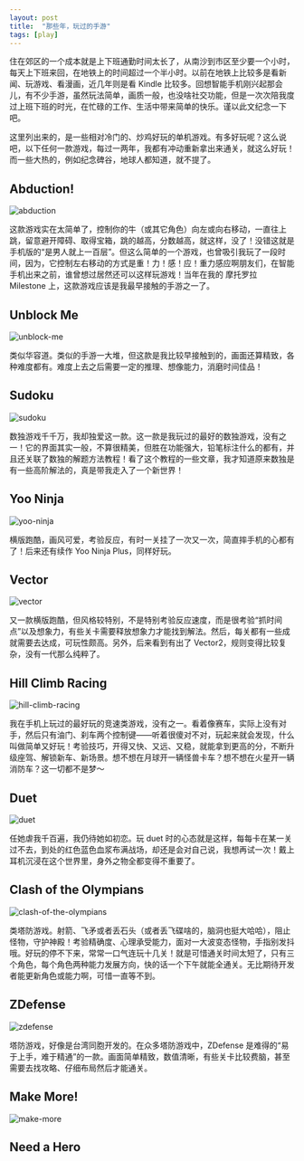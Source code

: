 ```yaml
---
layout: post
title:  "那些年，玩过的手游"
tags: [play]
---
```


住在郊区的一个成本就是上下班通勤时间太长了，从南沙到市区至少要一个小时，每天上下班来回，在地铁上的时间超过一个半小时。以前在地铁上比较多是看新闻、玩游戏、看漫画，近几年则是看 Kindle 比较多。回想智能手机刚兴起那会儿，有不少手游，虽然玩法简单，画质一般，也没啥社交功能，但是一次次陪我度过上班下班的时光，在忙碌的工作、生活中带来简单的快乐。谨以此文纪念一下吧。

这里列出来的，是一些相对冷门的、炒鸡好玩的单机游戏。有多好玩呢？这么说吧，以下任何一款游戏，每过一两年，我都有冲动重新拿出来通关，就这么好玩！而一些大热的，例如纪念碑谷，地球人都知道，就不提了。

## Abduction!

![abduction](/images/blog/2019-07-10-mobile-games/abduction.jpg)

这款游戏实在太简单了，控制你的牛（或其它角色）向左或向右移动，一直往上跳，留意避开障碍、取得宝箱，跳的越高，分数越高，就这样，没了！没错这就是手机版的“是男人就上一百层”。但这么简单的一个游戏，也曾吸引我玩了一段时间，因为，它控制左右移动的方式是重！力！感！应！重力感应啊朋友们，在智能手机出来之前，谁曾想过居然还可以这样玩游戏！当年在我的 摩托罗拉 Milestone 上，这款游戏应该是我最早接触的手游之一了。

## Unblock Me

![unblock-me](/images/blog/2019-07-10-mobile-games/unblock-me.jpg)

类似华容道。类似的手游一大堆，但这款是我比较早接触到的，画面还算精致，各种难度都有。难度上去之后需要一定的推理、想像能力，消磨时间佳品！

## Sudoku

![sudoku](/images/blog/2019-07-10-mobile-games/sudoku.jpg)

数独游戏千千万，我却独爱这一款。这一款是我玩过的最好的数独游戏，没有之一！它的界面其实一般，不算很精美，但胜在功能强大，铅笔标注什么的都有，并且还关联了数独的解题方法教程！看了这个教程的一些文章，我才知道原来数独是有一些高阶解法的，真是带我走入了一个新世界！

## Yoo Ninja

![yoo-ninja](/images/blog/2019-07-10-mobile-games/yoo-ninja.jpg)

横版跑酷，画风可爱，考验反应，有时一关挂了一次又一次，简直摔手机的心都有了！后来还有续作 Yoo Ninja Plus，同样好玩。

## Vector

![vector](/images/blog/2019-07-10-mobile-games/vector.jpg)

又一款横版跑酷，但风格较特别，不是特别考验反应速度，而是很考验“抓时间点”以及想象力，有些关卡需要释放想象力才能找到解法。然后，每关都有一些成就需要去达成，可玩性颇高。另外，后来看到有出了 Vector2，规则变得比较复杂，没有一代那么纯粹了。

## Hill Climb Racing

![hill-climb-racing](/images/blog/2019-07-10-mobile-games/hill-climb-racing.jpg)

我在手机上玩过的最好玩的竞速类游戏，没有之一。看着像赛车，实际上没有对手，然后只有油门、刹车两个控制键——听着很傻对不对，玩起来就会发现，什么叫做简单又好玩！考验技巧，开得又快、又远、又稳，就能拿到更高的分，不断升级座驾、解锁新车、新场景。想不想在月球开一辆怪兽卡车？想不想在火星开一辆消防车？这一切都不是梦～
## Duet

![duet](/images/blog/2019-07-10-mobile-games/duet.png)

任她虐我千百遍，我仍待她如初恋。玩 duet 时的心态就是这样，每每卡在某一关过不去，到处的红色蓝色血浆布满战场，却还是会对自己说，我想再试一次！戴上耳机沉浸在这个世界里，身外之物全都变得不重要了。

## Clash of the Olympians

![clash-of-the-olympians](/images/blog/2019-07-10-mobile-games/clash-of-the-olympians.png)

类塔防游戏。射箭、飞矛或者丢石头（或者丢飞碟啥的，脑洞也挺大哈哈），阻止怪物，守护神殿！考验精确度、心理承受能力，面对一大波变态怪物，手指别发抖哦。好玩的停不下来，常常一口气连玩十几关！就是可惜通关时间太短了，只有三个角色，每个角色两种能力发展方向，快的话一个下午就能全通关。无比期待开发者能更新角色或能力啊，可惜一直等不到。

## ZDefense

![zdefense](/images/blog/2019-07-10-mobile-games/zdefense.jpg)

塔防游戏，好像是台湾同胞开发的。在众多塔防游戏中，ZDefense 是难得的“易于上手，难于精通”的一款。画面简单精致，数值清晰，有些关卡比较费脑，甚至需要去找攻略、仔细布局然后才能通关。

## Make More!

![make-more](/images/blog/2019-07-10-mobile-games/make-more.jpg)

## Need a Hero
